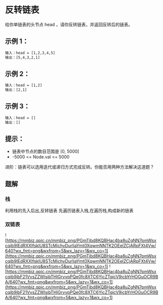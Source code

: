 # 反转链表
给你单链表的头节点 head ，请你反转链表，并返回反转后的链表。

## 示例 1：

```txt
输入：head = [1,2,3,4,5]
输出：[5,4,3,2,1]
```

## 示例 2：

```txt
输入：head = [1,2]
输出：[2,1]
```

## 示例 3：

```txt
输入：head = []
输出：[]
```

## 提示：

-   链表中节点的数目范围是 [0, 5000]
-   -5000 <= Node.val <= 5000

进阶：链表可以选用迭代或递归方式完成反转。你能否用两种方法解决这道题？


## 题解
### 栈

利用栈的先入后出,反转链表
先遍历链表入栈,在遍历栈,构成新的链表

### 双链表
![https://mmbiz.qpic.cn/mmbiz_png/PGmTibd8KQBHac4ba8uZgNN7pmWsxcqib9IEdRXXIfsklU8STcMichyDurliaYmt0XqwmNNTK2OEeIZCjARpFXt4Vw/640?wx_fmt=png&wxfrom=5&wx_lazy=1&wx_co=1](https://mmbiz.qpic.cn/mmbiz_png/PGmTibd8KQBHac4ba8uZgNN7pmWsxcqib9IEdRXXIfsklU8STcMichyDurliaYmt0XqwmNNTK2OEeIZCjARpFXt4Vw/640?wx_fmt=png&wxfrom=5&wx_lazy=1&wx_co=1)
![https://mmbiz.qpic.cn/mmbiz_png/PGmTibd8KQBHac4ba8uZgNN7pmWsxcqib9ibF21VvsZZWlsibTHIGrvvpPQe0fc8XTC6YicZTqicV9icbYrHOGuOCR9BA/640?wx_fmt=png&wxfrom=5&wx_lazy=1&wx_co=1](https://mmbiz.qpic.cn/mmbiz_png/PGmTibd8KQBHac4ba8uZgNN7pmWsxcqib9ibF21VvsZZWlsibTHIGrvvpPQe0fc8XTC6YicZTqicV9icbYrHOGuOCR9BA/640?wx_fmt=png&wxfrom=5&wx_lazy=1&wx_co=1)